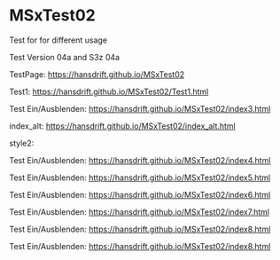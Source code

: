 # MSxTest02

Test for for different usage

Test Version 04a and S3z 04a


TestPage: https://hansdrift.github.io/MSxTest02


Test1: https://hansdrift.github.io/MSxTest02/Test1.html


Test Ein/Ausblenden: https://hansdrift.github.io/MSxTest02/index3.html


index_alt: https://hansdrift.github.io/MSxTest02/index_alt.html


style2:


Test Ein/Ausblenden: https://hansdrift.github.io/MSxTest02/index4.html


Test Ein/Ausblenden: https://hansdrift.github.io/MSxTest02/index5.html


Test Ein/Ausblenden: https://hansdrift.github.io/MSxTest02/index6.html


Test Ein/Ausblenden: https://hansdrift.github.io/MSxTest02/index7.html


Test Ein/Ausblenden: https://hansdrift.github.io/MSxTest02/index8.html


Test Ein/Ausblenden: https://hansdrift.github.io/MSxTest02/index8.html



